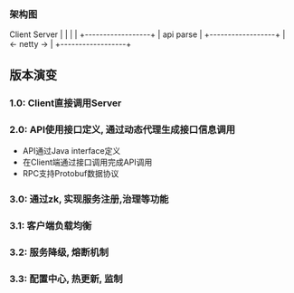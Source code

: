 ### 架构图

Client          Server
 |                  |
 |                  |
 +------------------+
 |     api parse    |
 +------------------+
 |   <- netty ->    |
 +------------------+
 
 
 
## 版本演变
 
### 1.0: Client直接调用Server

### 2.0: API使用接口定义, 通过动态代理生成接口信息调用
- API通过Java interface定义
- 在Client端通过接口调用完成API调用
- RPC支持Protobuf数据协议

### 3.0: 通过zk, 实现服务注册,治理等功能

### 3.1: 客户端负载均衡

### 3.2: 服务降级, 熔断机制

### 3.3: 配置中心, 热更新, 监制
